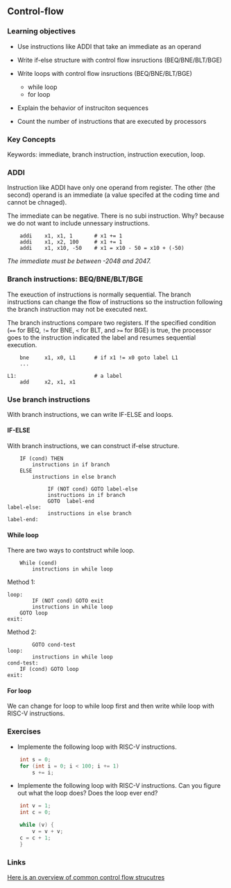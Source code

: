 ## Control-flow

### Learning objectives

* Use instructions like ADDI that take an immediate as an operand

* Write if-else structure with control flow insructions (BEQ/BNE/BLT/BGE)

* Write loops with control flow insructions (BEQ/BNE/BLT/BGE)
    - while loop
    - for loop

* Explain the behavior of instruciton sequences 

* Count the number of instructions that are executed by processors

### Key Concepts

Keywords: immediate, branch instruction, instruction execution, loop.

### ADDI

Instruction like ADDI have only one operand from register. The other (the
second) operand is an immediate (a value specifed at the coding time and cannot
be chnaged).

The immediate can be negative.  There is no subi instruction. Why? because we
do not want to include unnessary instructions.

```
    addi    x1, x1, 1       # x1 += 1
    addi    x1, x2, 100     # x1 += 1
    addi    x1, x10, -50    # x1 = x10 - 50 = x10 + (-50)
```

*The immediate must be between -2048 and 2047.* 

### Branch instructions: BEQ/BNE/BLT/BGE

The exeuction of instructions is normally sequential. The branch instructions
can change the flow of instructions so the instruction following the branch
instruction may not be executed next. 

The branch instructions compare two registers. If the specified condition (`==`
for BEQ, `!=` for BNE, `<` for BLT, and `>=` for BGE) is true, the processor
goes to the instruction indicated the label and resumes sequential execution.

```
    bne     x1, x0, L1      # if x1 != x0 goto label L1
    ...

L1:                         # a label
    add     x2, x1, x1
```

### Use branch instructions
With branch instructions, we can write IF-ELSE and loops. 

#### IF-ELSE

With branch instructions, we can construct if-else structure. 

```
    IF (cond) THEN
        instructions in if branch
    ELSE
        instructions in else branch
```

```
             IF (NOT cond) GOTO label-else
             instructions in if branch
             GOTO  label-end
label-else:
             instructions in else branch
label-end:
```

#### While loop

There are two ways to contstruct while loop. 

```
    While (cond)
        instructions in while loop
```

Method 1:
```
loop:
        IF (NOT cond) GOTO exit
        instructions in while loop
	GOTO loop
exit:
```

Method 2:
```
        GOTO cond-test
loop:
        instructions in while loop
cond-test:
	IF (cond) GOTO loop
exit:
```

#### For loop

We can change for loop to while loop first and then write while loop with RISC-V instructions. 

### Exercises

* Implemente the following loop with RISC-V instructions. 

```C
    int s = 0;
    for (int i = 0; i < 100; i += 1)
        s += i;
```

* Implemente the following loop with RISC-V instructions. Can you figure out
  what the loop does? Does the loop ever end?  

```C
    int v = 1;
    int c = 0;

    while (v) {
        v = v + v;
	c = c + 1;
    }
```

### Links

[Here is an overview of common control flow strucutres](https://en.wikipedia.org/wiki/Control_flow)

